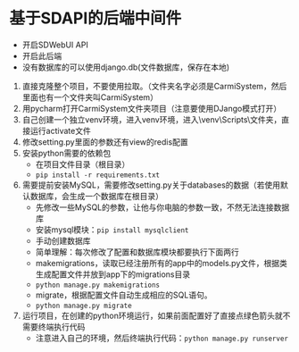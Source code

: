 # 基于SDAPI的后端中间件
 - 开启SDWebUI API
 - 开启此后端
 - 没有数据库的可以使用django.db(文件数据库，保存在本地)

1. 直接克隆整个项目，不要使用拉取。（文件夹名字必须是CarmiSystem，然后里面也有一个文件夹叫CarmiSystem）
2. 用pycharm打开CarmiSystem文件夹项目（注意要使用DJango模式打开）
3. 自己创建一个独立venv环境，进入venv环境，进入\venv\Scripts\文件夹，直接运行activate文件 
4. 修改setting.py里面的参数还有view的redis配置
5. 安装python需要的依赖包 
   - 在项目文件目录（根目录）
   - ```pip install -r requirements.txt```
5. 需要提前安装MySQL，需要修改setting.py关于databases的数据（若使用默认数据库，会生成一个数据库在根目录）
   - 先修改一些MySQL的参数，让他与你电脑的参数一致，不然无法连接数据库
   - 安装mysql模块：```pip install mysqlclient```
   - 手动创建数据库
   - 简单理解：每次修改了配置和数据库模块都要执行下面两行
   - makemigrations，读取已经注册所有的app中的models.py文件，根据类生成配置文件并放到app下的migrations目录
   - ```python manage.py makemigrations```
   - migrate，根据配置文件自动生成相应的SQL语句。
   - ```python manage.py migrate```
6. 运行项目，在创建的python环境运行，如果前面配置好了直接点绿色箭头就不需要终端执行代码
   - 注意进入自己的环境，然后终端执行代码：```python manage.py runserver```